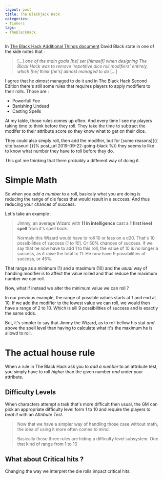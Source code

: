 ```yaml
---
layout: post
title: The Blackjack Hack
categories: 
- Tinkers
tags: 
- TheBlackHack
---
```


In [The Black Hack Additional Things document](http://dngnsndrgns.blogspot.com/2016/05/additional-things.html)  David Black state in one of the side notes that :

> [...] _one of the main goals [he] set [himself] when designing The Black Hack was to remove 'repetitive dice roll modifiers' entirely, which [he] think [he's] almost managed to do_ [...]

I agree that he _almost_ managed to do it and in The Black Hack Second Edition there's still some rules that requires players to apply modifiers to their rolls. Those are : 
 * Powerfull Foe
 * Banishing Undead
 * Casting Spells

At my table, those rules comes up often. And  every time I see my players taking time to think before they roll. They take the time to subtract the modifer to their attribute score so they know what to get on their dice.
 
They could also simply roll, then add the modifier, but for [some reasons]({{ site.baseurl }}{% post_url
2019-09-22-going-black %}) they seems to like to know what number they have to roll before they do.  

This got me thinking that there probably a different way of doing it. 

# Simple Math

So when you _add a number_ to a roll, basicaly what you are doing is reducing the range of die faces that would result in a success. And thus reducing your chances of success.

Let's take an example :

> Jimmy, an average Wizard with **11 in intelligence** cast a **1 first level spell** from it's spell book.
> 
> Normaly this Wizard would have to roll  10 or less on a d20. That's 10 possibilities of success  [_1 to 10_]. Or 50% chances of success. 
> If we say that he now have to add 1 to this roll, the value of 10 is no longer a success, as it raise the total to 11. He now have 9 possibilities of success, or 45%.

That range as a minimum (1) and a maximum (10) and the _usual_ way of handling modifier is to affect the value rolled and thus reduce the maximum number we can roll. 

Now, what if instead we alter the minimum value we can roll ? 

In our previous example, the range of possible values starts at 1 and end at 10. If we add the modifier to the lowest value we can roll, we would then have a range of 2 to 10. Which is sill 9 possibilities of success and is exactly the same odds. 

But, it's simpler to say that Jimmy the Wizard, as to roll bellow his stat *and* above the spell level than having to calculate what it's the maximum he is allowd to roll.

# The actual house rule

When a rule in The Black Hack ask you to _add a number_ to an attribute test, you simply have to roll _higher_ than the given number _and_ under your attribute.

## Difficulty Levels

When characters attempt a task that's more difficult then usual, the GM can pick an appropriate difficulty level form  1 to 10 and require the players to _beat it_ with an _Attribute Test_.

> Now that we have a simpler way of handling those case without math, the idea of using it more often comes to mind.
> 
> Basically those three rules are hiding a difficulty level subsystem. One that kind of range from 1 to 10

## What about Critical hits ?
Changing the way we interpret the die rolls impact critical hits. 


<!--stackedit_data:
eyJoaXN0b3J5IjpbLTE5OTU2NDM2MjMsMTkwMDc1MjMzOCwtNT
c5MTQ0NTI2LDE3MTUzOTY5ODIsLTUwNDMzMDM5OSwtMTEzOTg1
NTk4NywtMzk3NjUyNTk1LDEyNDQ4Mjg5ODEsLTE5MzAwOTg1OD
EsMTk0MjIzOTkzNywtNjAyODA5MDU2LDEzNTg4MTAzMzksLTEx
NDAzNDE0MTQsLTE0ODQ0MjU5ODYsLTY3MzUxOTE4MCwtNDMyNT
U5ODU0LDY3NDk0NjU4MywtMTgwNjg0MTk5NSwxMjA2NDgwNzcz
LDQzNjU3MDQzN119
-->